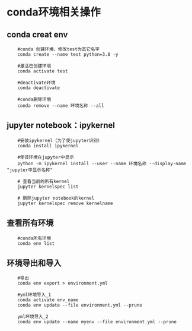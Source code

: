 # conda环境相关操作


## conda creat env 
        #conda 创建环境，修改test为其它名字
        conda create --name test python=3.8 -y

        #激活已创建环境
        conda activate test

        #deactivate环境
        conda deactivate

        #conda删除环境
        conda remove --name 环境名称 --all

## jupyter notebook：ipykernel


        #安装ipykernel（为了使jupyter识别）
        conda install ipykernel

        #使该环境在jupyter中显示
        python -m ipykernel install --user --name 环境名称 --display-name "jupyter中显示名称"

        # 查看当前的所有kernel
        jupyter kernelspec list

        # 删除jupyter notebook的kernel
        jupyter kernelspec remove kernelname

## 查看所有环境

        #conda所有环境
        conda env list


## 环境导出和导入

        #导出
        conda env export > environment.yml

        #yml环境导入_1
        conda activate env_name
        conda env update --file environment.yml --prune

        yml环境导入_2
        conda env update --name myenv --file environment.yml --prune



